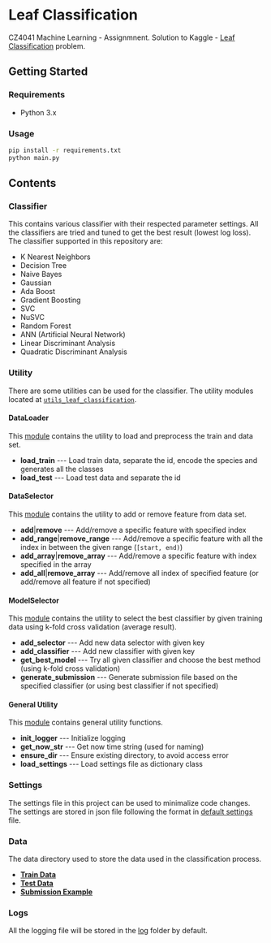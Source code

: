 # Leaf Classification
CZ4041 Machine Learning - Assignmnent. Solution to Kaggle - [Leaf Classification](https://www.kaggle.com/c/leaf-classification) problem.

## Getting Started

### Requirements
- Python 3.x

### Usage
```bash
pip install -r requirements.txt
python main.py
```

## Contents

### Classifier
This contains various classifier with their respected parameter settings. All the classifiers are tried and tuned to get the best result (lowest log loss). The classifier supported in this repository are:

- K Nearest Neighbors
- Decision Tree
- Naive Bayes
- Gaussian
- Ada Boost
- Gradient Boosting
- SVC
- NuSVC
- Random Forest
- ANN (Artificial Neural Network)
- Linear Discriminant Analysis
- Quadratic Discriminant Analysis


### Utility
There are some utilities can be used for the classifier. The utility modules located at [`utils_leaf_classification`](utils_leaf_classification/).

#### DataLoader
This [module](utils_leaf_classification/data_loader.py) contains the utility to load and preprocess the train and data set.
- **load_train** --- Load train data, separate the id, encode the species and generates all the classes
- **load_test** --- Load test data and separate the id

#### DataSelector
This [module](utils_leaf_classification/data_selector.py) contains the utility to add or remove feature from data set.
- **add**|**remove** --- Add/remove a specific feature with specified index
- **add_range**|**remove_range** --- Add/remove a specific feature with all the index in between the given range (`[start, end)`)
- **add_array**|**remove_array** --- Add/remove a specific feature with index specified in the array
- **add_all**|**remove_array** --- Add/remove all index of specified feature (or add/remove all feature if not specified)

#### ModelSelector
This [module](utils_leaf_classification/k_fold.py) contains the utility to select the best classifier by given training data using k-fold cross validation (average result).
- **add_selector** --- Add new data selector with given key
- **add_classifier** --- Add new classifier with given key
- **get_best_model** --- Try all given classifier and choose the best method (using k-fold cross validation)
- **generate_submission** --- Generate submission file based on the specified classifier (or using best classifier if not specified)

#### General Utility
This [module](utils_leaf_classification/utility.py) contains general utility functions.
- **init_logger** --- Initialize logging
- **get_now_str** --- Get now time string (used for naming)
- **ensure_dir** --- Ensure existing directory, to avoid access error
- **load_settings** --- Load settings file as dictionary class

### Settings
The settings file in this project can be used to minimalize code changes. The settings are stored in json file following the format in [default settings](settings.json) file.


### Data
The data directory used to store the data used in the classification process.
- [**Train Data**](data/train.csv)
- [**Test Data**](data/test.csv)
- [**Submission Example**](data/submission.csv)


### Logs
All the logging file will be stored in the [log](logs) folder by default.


